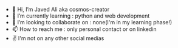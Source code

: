 - 👋 Hi, I’m Javed Ali aka cosmos-creator
- 🌱 I’m currently learning : python and web development
- 💞️ I’m looking to collaborate on : none(I'm in my learning phase!)
- 📫 How to reach me : only personal contact or on linkedin
- ✌️ I'm not on any other social medias